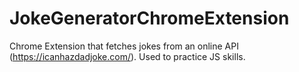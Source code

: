 # JokeGeneratorChromeExtension
Chrome Extension that fetches jokes from an online API (https://icanhazdadjoke.com/). Used to practice JS skills.
